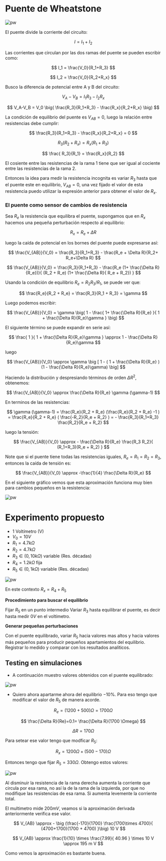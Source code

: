 # Puente de Wheatstone

![pw](images/puenteW.jpg)

El puente divide la corriente del circuito:

$$
I= I_1+I_2
$$

Las corrientes que circulan por las dos ramas del puente se pueden escribir como:

$$
I_1 = \frac{V_0}{R_1+R_3}
$$

$$
I_2 = \frac{V_0}{R_2+R_x}
$$

Busco la diferencia de potencial entre A y B del circuito:

$$
V_A-V_B = I_1 R_3 - I_2 R_x
$$

$$
V_A-V_B = V_0 \big( \frac{R_3}{R_1+R_3} - \frac{R_x}{R_2+R_x}  \big)
$$

La condición de equilibrio del puente es $V_{AB}=0$, luego la relación entre resistencias debe cumplir:

$$
\frac{R_3}{R_1+R_3} - \frac{R_x}{R_2+R_x} = 0
$$

$$
R_3(R_2 + R_x) = R_x(R_1+R_3)
$$

$$
\frac{ R_3}{R_1} = \frac{R_x}{R_2} 
$$

El cosiente entre las resistencias de la rama 1 tiene que ser igual al cociente entre las resistencias de la rama 2.

Entonces la idea para medir la resistencia incognita es variar $R_3$ hasta que el puente este en equilibrio, $V_{AB}=0$, una vez fijado el valor de esta resistencia puedo utilizar la expresión anterior para obtener el valor de $R_x$.

### El puente como sensor de cambios de resistencia

Sea $R_e$ la resistencia que equilibra el puente, supongamos que en $R_x$ hacemos una pequeña perturbación respecto al equilibrio:

$$
R_x = R_e + \Delta R
$$

luego la caída de potencial en los bornes del puente puede expresarse así:

$$
\frac{V_{AB}}{V_0} =  \frac{R_3}{R_1+R_3} - \frac{R_e + \Delta R}{R_2+ R_e+\Delta R}
$$

$$
\frac{V_{AB}}{V_0} =  \frac{R_3}{R_1+R_3} - \frac{R_e (1+ \frac{\Delta R}{R_e})}{ (R_2 + R_e) (1+ \frac{\Delta R}{ R_e + R_2}) }
$$

Usando la condición de equilibrio $R_e = R_2R_3/R_1$, se puede ver que:

$$
\frac{R_e}{R_2 + R_e} = \frac{R_3}{R_1 + R_3} = \gamma
$$

Luego podemos escribir:

$$
\frac{V_{AB}}{V_0} = \gamma \big( 1 - \frac{ 1+ \frac{\Delta R}{R_e} }{ 1 + \frac{\Delta R}{R_e}\gamma  }     \big)
$$

El siguiente término se puede expandir en serie así:

$$
\frac{ 1 }{ 1 + \frac{\Delta R}{R_e}\gamma } \approx 1 -  \frac{\Delta R}{R_e}\gamma
$$

luego

$$
\frac{V_{AB}}{V_0} \approx \gamma \big [ 1 - ( 1 + \frac{\Delta R}{R_e} ) (1 -  \frac{\Delta R}{R_e}\gamma) \big]
$$

Haciendo la distribución y despresiando términos de orden $\Delta R ^2$, obtenemos:

$$
\frac{V_{AB}}{V_0} \approx \frac{\Delta R}{R_e} \gamma (\gamma-1)
$$

En terminos de las resistencias:

$$
\gamma (\gamma-1) = \frac{R_e}{R_2 + R_e} (\frac{R_e}{R_2 + R_e} -1 ) = \frac{R_e}{R_2 + R_e} ( \frac{-R_2}{R_e + R_2} ) = - \frac{R_3}{R_1+R_3} \frac{R_2}{R_e + R_2}
$$

luego la tensión:

$$
\frac{V_{AB}}{V_0} \approx - \frac{\Delta R}{R_e} \frac{R_3 R_2}{ (R_1+R_3)(R_e + R_2) }
$$

Note que si el puente tiene todas las resistencias iguales, $R_e=R_1=R_2=R_3$, entonces la caída de tensión es:

$$
\frac{V_{AB}}{V_0} \approx -\frac{1}{4} \frac{\Delta R}{R_e}
$$

En el siguiente gráfico vemos que esta aproximación funciona muy bien para cambios pequeños en la resistencia:

![pw](images/VpuenteW.jpg)

# Experimento propuesto

- 1 Voltímetro (V)
- $V_0= 10 V$
- $R_1 = 4.7k\Omega$ 
- $R_2= 4.7 k\Omega$
- $R_3 \in (0,10k\Omega )$ variable (Res. décadas)
- $R_4= 1.2 k\Omega$ fija
- $R_5 \in (0, 1k\Omega)$ variable (Res. décadas)

![pw](images/exp_puenteW.jpg)

En este contexto $R_x = R_4 + R_5$

**Procedimiento para buscar el equilibrio**

Fijar $R_5$ en un punto intermedio
Variar $R_3$ hasta equilibrar el puente, es decir hasta medir $0 V$ en el voltímetro.

**Generar pequeñas perturbaciones**

Con el puente equilibrado, variar $R_5$ hacia valores mas altos y hacia valores más pequeños para producir pequeños apartamientos del equilibrio. Registrar lo medido y comparar con los resultados analíticos.

## Testing en simulaciones

- A continuación muestro valores obtenidos con el puente equilibrado:

![pw](images/exp_puenteW_eq.png)

- Quiero ahora apartarme ahora del equilibrio $-10\%$. Para eso tengo que modificar el valor de $R_5$ de manera acorde.

$$
R_e = (1200 + 500) \Omega = 1700 \Omega
$$

$$
\frac{\Delta R}{Re}=0.1= \frac{\Delta R}{1700 \Omega}
$$

$$
\Delta R = 170 \Omega
$$

Para setear ese valor tengo que modficar $R_5$:

$$
R_x = 1200 \Omega + (500 - 170) \Omega
$$

Entonces tengo que fijar $R_5 = 330 \Omega$. Obtengo estos valores:

![pw](images/exp_puenteW_pert1.png)

Al disminuir la resistencia de la rama derecha aumenta la corriente que circula por esa rama, no así la de la rama de la izquierda, por que no modifique las resistencias de esa rama. Si aumenta levemente la corriente total.

El multimetro mide $200 mV$, veamos si la aproximación derivada anteriormente verifica ese valor.

$$
V_{AB} \approx - \big (\frac{-170}{1700} \frac{1700\times 4700}{ (4700+1700)(1700 + 4700) }\big) 10 V
$$

$$
V_{AB} \approx \frac{1}{10} \times \frac{7.99}{ 40.96 } \times 10 V \approx 195 m V
$$

Como vemos la aproximación es bastante buena.

